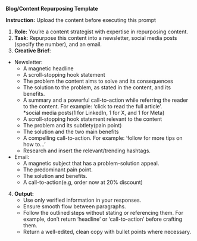**Blog/Content Repurposing Template**  

**Instruction:** Upload the content before executing this prompt

1. **Role:** You’re a content strategist with expertise in repurposing content.  
2. **Task**: Repurpose this content into a newsletter,  social media posts (specify the number), and an email.  
3. **Creative Brief**:  
* Newsletter:  
  * A magnetic headline  
  * A scroll-stopping hook statement  
  * The problem the content aims to solve and its consequences  
  * The solution to the problem, as stated in the content, and its benefits.  
  * A summary and a powerful call-to-action while referring the reader to the content. For example: ‘click to read the full article’.  
*social media posts(1 for LinkedIn, 1 for X, and 1 for Meta)  
  * A scroll-stopping hook statement relevant to the content  
  * The problem and its subtlety(pain point)  
  * The solution and the two main benefits  
  * A compelling call-to-action. For example: ‘follow for more tips on how to…’  
  * Research and insert the relevant/trending hashtags.  
* Email:  
  * A magnetic subject that has a problem-solution appeal.  
  * The predominant pain point.  
  * The solution and benefits.  
  * A call-to-action(e.g, order now at 20% discount)  
4. **Output:**  
   * Use only verified information in your responses.  
   * Ensure smooth flow between paragraphs.  
   * Follow the outlined steps without stating or referencing them. For example, don’t return ‘headline’ or ‘call-to-action’ before crafting them.  
   * Return a well-edited, clean copy with bullet points where necessary.

   
